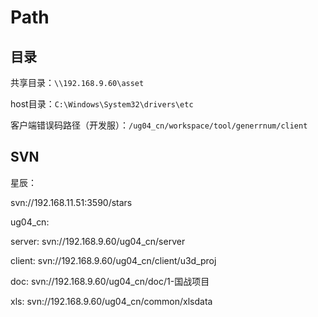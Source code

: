 # Path

## 目录

共享目录：`\\192.168.9.60\asset`

host目录：`C:\Windows\System32\drivers\etc`

客户端错误码路径（开发服）：`/ug04_cn/workspace/tool/generrnum/client`

## SVN

星辰：

svn://192.168.11.51:3590/stars

ug04_cn:

server: svn://192.168.9.60/ug04_cn/server

client: svn://192.168.9.60/ug04_cn/client/u3d_proj

doc: svn://192.168.9.60/ug04_cn/doc/1-国战项目

xls: svn://192.168.9.60/ug04_cn/common/xlsdata